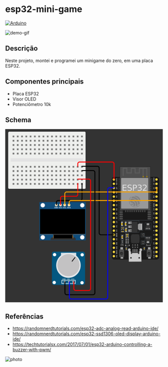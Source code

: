 # esp32-mini-game

[![Arduino](https://img.shields.io/badge/-Arduino-00979D?style=flat&logo=Arduino&logoColor=white)](https://www.arduino.cc/)

![demo-gif](images/demonstration.gif)

## Descrição

Neste projeto, montei e programei um minigame do zero, em uma placa ESP32.

## Componentes principais

- Placa ESP32
- Visor OLED
- Potenciômetro 10k

## Schema

![](images/schema.png)

## Referências

- https://randomnerdtutorials.com/esp32-adc-analog-read-arduino-ide/
- https://randomnerdtutorials.com/esp32-ssd1306-oled-display-arduino-ide/
- https://techtutorialsx.com/2017/07/01/esp32-arduino-controlling-a-buzzer-with-pwm/

![photo](images/photo01.jpg)
